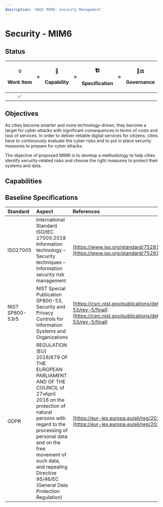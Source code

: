 ```yaml
---
description: 'OASC MIM6: Security Management'
---
```


# Security - MIM6

## Status <a id="MIM1:ContextInformationManagement-Goal"></a>

<table>
  <thead>
    <tr>
      <th style="text-align:center">
        <p>&#x1F4A1;</p>
        <p>Work Item</p>
      </th>
      <th style="text-align:center">&gt;</th>
      <th style="text-align:center">
        <p>&#x1F9E9;</p>
        <p>Capability</p>
      </th>
      <th style="text-align:center">&gt;</th>
      <th style="text-align:center">
        <p>&#x1F3D7;</p>
        <p>Specification</p>
      </th>
      <th style="text-align:center">&gt;</th>
      <th style="text-align:center">
        <p>&#x1F469;&#x2696;</p>
        <p>Governance</p>
      </th>
    </tr>
  </thead>
  <tbody>
    <tr>
      <td style="text-align:center">&#x2705;</td>
      <td style="text-align:center"></td>
      <td style="text-align:center"></td>
      <td style="text-align:center"></td>
      <td style="text-align:center"></td>
      <td style="text-align:center"></td>
      <td style="text-align:center"></td>
    </tr>
  </tbody>
</table>

## Objectives <a id="MIM1:ContextInformationManagement-Goal"></a>

As cities become smarter and more technology-driven, they become a target for cyber attacks with significant consequences in terms of costs and loss of services. In order to deliver reliable digital services for citizens, cities have to continuously evaluate the cyber risks and to put in place security measures to prepare for cyber attacks.  

The objective of proposed MIM6 is to develop a methodology to help cities identify security-related risks and choose the right measures to protect their systems and data.

## Capabilities



## Baseline Specifications <a id="MIM3:EcosystemTransactionManagement-Recommendedspecifications"></a>

| Standard | Aspect  | References |
| :--- | :--- | :--- |
| ISO27005 | International Standard ISO/IEC 27005:2018 Information technology – Security techniques – Information security risk management | [https://www.iso.org/standard/75281.html](https://www.iso.org/standard/75281.html%20)  |
| NIST SP800-53r5 | NIST Special Publication SP800-53, Security and Privacy Controls for Information Systems and Organizations | [https://csrc.nist.gov/publications/detail/sp/800-53/rev-5/final](https://csrc.nist.gov/publications/detail/sp/800-53/rev-5/final) |
| GDPR | REGULATION \(EU\) 2016/679 OF THE EUROPEAN PARLIAMENT AND OF THE COUNCIL of 27vApril 2016 on the protection of natural persons with regard to the processing of personal data and on the free movement of such data, and repealing Directive 95/46/EC \(General Data Protection Regulation\) | [https://eur-lex.europa.eu/eli/reg/2016/679/oj](https://eur-lex.europa.eu/eli/reg/2016/679/oj) |



